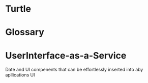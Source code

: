 # Turtle

# Glossary

# UserInterface-as-a-Service 
  Date and UI compenents that can be effortlessly inserted into aby apllications UI
  
 #
 
 
 #
 
 
 
 #
 
 
 
 #
